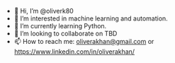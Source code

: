 - 👋 Hi, I’m @oliverk80
- 👀 I’m interested in machine learning and automation.
- 🌱 I’m currently learning Python.
- 💞️ I’m looking to collaborate on TBD
- 📫 How to reach me: oliverakhan@gmail.com or https://www.linkedin.com/in/oliverakhan/
